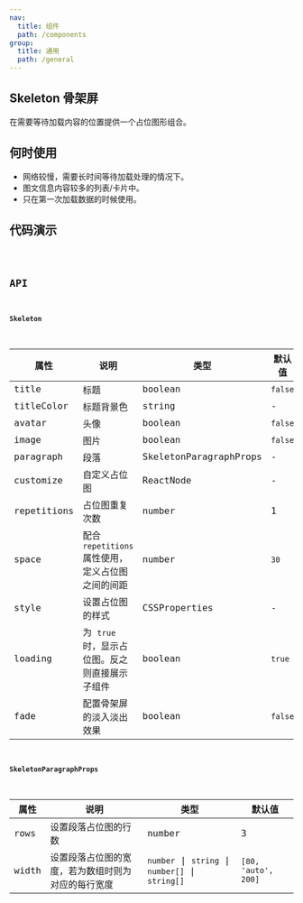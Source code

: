 ```yaml
---
nav:
  title: 组件
  path: /components
group:
  title: 通用
  path: /general
---
```


## Skeleton 骨架屏

在需要等待加载内容的位置提供一个占位图形组合。

## 何时使用

- 网络较慢，需要长时间等待加载处理的情况下。
- 图文信息内容较多的列表/卡片中。
- 只在第一次加载数据的时候使用。

## 代码演示

<code src="./demo/index.tsx" />

## API

#### Skeleton

| 属性        | 说明                                              | 类型                   | 默认值  |
| ----------- | ------------------------------------------------- | ---------------------- | ------- |
| title       | 标题                                              | boolean                | `false` |
| titleColor  | 标题背景色                                        | string                 | -       |
| avatar      | 头像                                              | boolean                | `false` |
| image       | 图片                                              | boolean                | `false` |
| paragraph   | 段落                                              | SkeletonParagraphProps | -       |
| customize   | 自定义占位图                                      | ReactNode              | -       |
| repetitions | 占位图重复次数                                    | number                 | 1       |
| space       | 配合 `repetitions` 属性使用，定义占位图之间的间距 | number                 | `30`    |
| style       | 设置占位图的样式                                  | CSSProperties          | -       |
| loading     | 为 `true` 时，显示占位图。反之则直接展示子组件    | boolean                | `true`  |
| fade        | 配置骨架屏的淡入淡出效果                          | boolean                | `false` |

#### SkeletonParagraphProps

| 属性  | 说明                                               | 类型                                             | 默认值              |
| ----- | -------------------------------------------------- | ------------------------------------------------ | ------------------- |
| rows  | 设置段落占位图的行数                               | number                                           | 3                   |
| width | 设置段落占位图的宽度，若为数组时则为对应的每行宽度 | `number` \| `string` \| `number[]` \| `string[]` | `[80, 'auto', 200]` |
